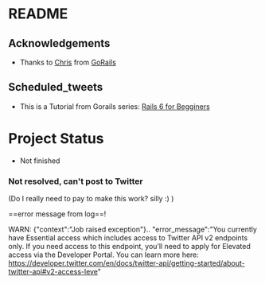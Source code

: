 # README

## Acknowledgements
- Thanks to [Chris](https://excid3.com/) from [GoRails](https://gorails.com/dashboard)

## Scheduled_tweets
- This is a Tutorial from Gorails series: [Rails 6 for Begginers](https://gorails.com/series/rails-6-for-beginners)

# Project Status
- Not finished
### Not resolved, can't post to Twitter
(Do I really need to pay to make this work? silly :) )

==error message from log==!

WARN: {"context":"Job raised exception"}.. "error_message":"You currently have Essential access which includes access to Twitter API v2 endpoints only. If you need access to this endpoint, you’ll need to apply for Elevated access via the Developer Portal. You can learn more here: https://developer.twitter.com/en/docs/twitter-api/getting-started/about-twitter-api#v2-access-leve"



